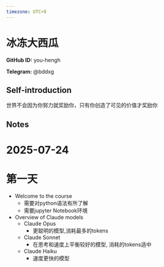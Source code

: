 ```yaml
---
timezone: UTC+8
---
```


# 冰冻大西瓜

**GitHub ID:** you-hengh

**Telegram:** @bddxg

## Self-introduction

世界不会因为你努力就奖励你，只有你创造了可见的价值才奖励你

## Notes

<!-- Content_START -->
# 2025-07-24

# 第一天
- Welcome to the course
  - 需要对python语法有所了解
  - 需要jupyter Notebook环境
- Overview of Claude models
  - Claude Opus
    - 更聪明的模型,消耗最多的tokens
  - Claude Sonnet
    - 在思考和速度上平衡较好的模型, 消耗的tokens适中
  - Claude Haiku
    - 速度更快的模型


<!-- Content_END -->
